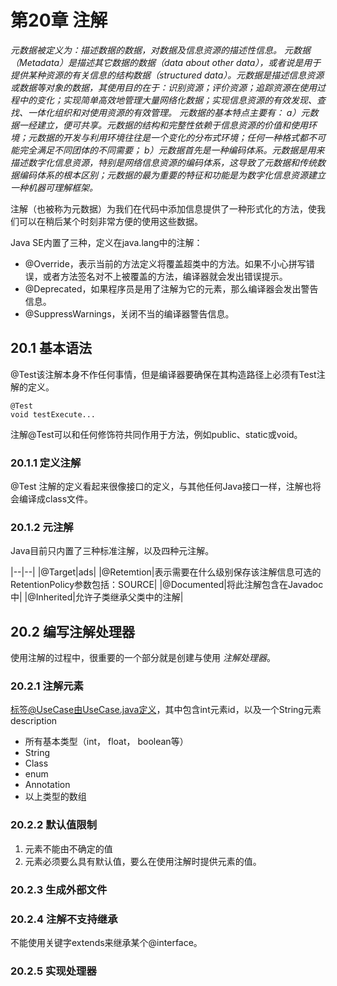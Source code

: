 # 第20章 注解 #

*元数据被定义为：描述数据的数据，对数据及信息资源的描述性信息。
元数据（Metadata）是描述其它数据的数据（data about other data），或者说是用于提供某种资源的有关信息的结构数据（structured data）。元数据是描述信息资源或数据等对象的数据，其使用目的在于：识别资源；评价资源；追踪资源在使用过程中的变化；实现简单高效地管理大量网络化数据；实现信息资源的有效发现、查找、一体化组织和对使用资源的有效管理。 元数据的基本特点主要有：
a）元数据一经建立，便可共享。元数据的结构和完整性依赖于信息资源的价值和使用环境；元数据的开发与利用环境往往是一个变化的分布式环境；任何一种格式都不可能完全满足不同团体的不同需要；
b）元数据首先是一种编码体系。元数据是用来描述数字化信息资源，特别是网络信息资源的编码体系，这导致了元数据和传统数据编码体系的根本区别；元数据的最为重要的特征和功能是为数字化信息资源建立一种机器可理解框架。*

注解（也被称为元数据）为我们在代码中添加信息提供了一种形式化的方法，使我们可以在稍后某个时刻非常方便的使用这些数据。

Java SE内置了三种，定义在java.lang中的注解：

* @Override，表示当前的方法定义将覆盖超类中的方法。如果不小心拼写错误，或者方法签名对不上被覆盖的方法，编译器就会发出错误提示。
* @Deprecated，如果程序员是用了注解为它的元素，那么编译器会发出警告信息。
* @SuppressWarnings，关闭不当的编译器警告信息。

## 20.1 基本语法 ##

@Test该注解本身不作任何事情，但是编译器要确保在其构造路径上必须有Test注解的定义。

	@Test
	void testExecute...

注解@Test可以和任何修饰符共同作用于方法，例如public、static或void。

### 20.1.1 定义注解 ###

@Test 注解的定义看起来很像接口的定义，与其他任何Java接口一样，注解也将会编译成class文件。

### 20.1.2 元注解 ###

Java目前只内置了三种标准注解，以及四种元注解。

|--|--|
|@Target|ads|
|@Retemtion|表示需要在什么级别保存该注解信息可选的RetentionPolicy参数包括：SOURCE|
|@Documented|将此注解包含在Javadoc中|
|@Inherited|允许子类继承父类中的注解|

## 20.2 编写注解处理器 ##

使用注解的过程中，很重要的一个部分就是创建与使用 *注解处理器*。

### 20.2.1 注解元素 ###

标签@UseCase由UseCase.java定义，其中包含int元素id，以及一个String元素description

* 所有基本类型（int， float， boolean等）
* String
* Class
* enum
* Annotation
* 以上类型的数组

### 20.2.2 默认值限制 ###

1. 元素不能由不确定的值
2. 元素必须要么具有默认值，要么在使用注解时提供元素的值。

### 20.2.3 生成外部文件 ###

### 20.2.4 注解不支持继承 ###

不能使用关键字extends来继承某个@interface。

### 20.2.5 实现处理器 ###